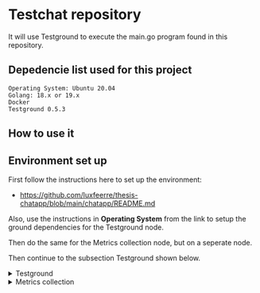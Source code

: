 # Testchat repository

It will use Testground to execute the main.go program found in this repository.


## **Depedencie list used for this project**

```
Operating System: Ubuntu 20.04
Golang: 18.x or 19.x
Docker
Testground 0.5.3
```

## **How to use it**

## **Environment set up**
First follow the instructions here to set up the environment: 

* https://github.com/luxfeerre/thesis-chatapp/blob/main/chatapp/README.md

Also, use the instructions in **Operating System** from the link to setup the ground dependencies for the Testground node.

Then do the same for the Metrics collection node, but on a seperate node.

Then continue to the subsection Testground shown below.

<details><summary>Testground</summary>
<p>

### Testground installation and set up instructions
Follow the instructions here to set up testground:

* https://github.com/testground/testground

Then copy this directory: testchat to the testground/plans/chatapp directory

Next step test the plat by executing ./test.sh 1

This will execute one node aginst a running testground instance.

</p>
</details>

<details><summary>Metrics collection</summary>
<p>

### Metrics collection installation and set up instructions

Follow the instructions here to set up the metrics collection node:

* https://github.com/libp2p/go-libp2p-pubsub-tracer


</p>
</details>
